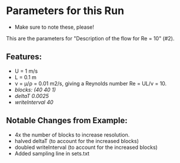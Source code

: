 # Parameters for this Run  
- Make sure to note these, please!

This are the parameters for "Description of the flow for Re = 10" (#2).

## Features:  
- U = 1 m/s  
- L = 0.1 m  
- ν = μ/ρ = 0.01 m2/s, giving a Reynolds number Re = UL/ν = 10.  
- *blocks: (40 40 1)*
- *deltaT 0.0025*  
- *writeInterval 40*  

## Notable Changes from Example:
-  4x the number of blocks to increase resolution.  
-  halved deltaT (to account for the increased blocks)   
-  doubled writeInterval (to account for the increased blocks)  
-  Added sampling line in sets.txt
